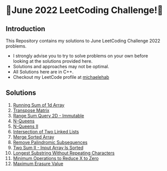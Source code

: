 # 🏅June 2022 LeetCoding Challenge!🏅
## Introduction
This Repository contains my solutions to June LeetCoding Challenge 2022 problems.
* I strongly advise you to try to solve problems on your own before looking at the solutions provided here.
* Solutions and approaches may not be optimal.
* All Solutions here are in C++.
* Checkout my LeetCode profile at <a href="https://leetcode.com/michaelehab/">michaelehab</a>

## Solutions
1. <a href="./1480.Running-Sum-of-1d-Array.cpp">Running Sum of 1d Array</a>
2. <a href="./867.Transpose-Matrix.cpp">Transpose Matrix</a>
3. <a href="./304.Range-Sum-Query-2D-Immutable.cpp">Range Sum Query 2D - Immutable</a>
4. <a href="./51.N-Queens.cpp">N-Queens</a>
5. <a href="./52.N-Queens-II.cpp">N-Queens II</a>
6. <a href="./160.Intersection-of-Two-Linked-Lists.cpp">Intersection of Two Linked Lists</a>
7. <a href="./88.Merge-Sorted-Array.cpp">Merge Sorted Array</a>
8. <a href="./1332.Remove-Palindromic-Subsequences.cpp">Remove Palindromic Subsequences</a>
9. <a href="./167.Two-Sum-II-Input-Array-Is-Sorted.cpp">Two Sum II - Input Array Is Sorted</a>
10. <a href="./3.Longest-Substring-Without-Repeating-Characters.cpp">Longest Substring Without Repeating Characters</a>
11. <a href="./1658.Minimum-Operations-to-Reduce-X-to-Zero.cpp">Minimum Operations to Reduce X to Zero</a>
12. <a href="./1695.Maximum-Erasure-Value.cpp">Maximum Erasure Value</a>